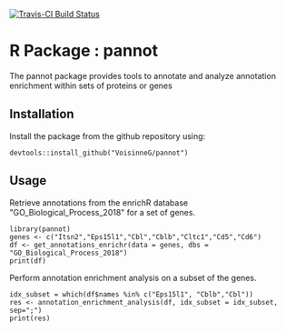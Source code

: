 [![Travis-CI Build Status](https://travis-ci.org/VoisinneG/pannot.svg?branch=master)](https://travis-ci.org/VoisinneG/pannot) 

# R Package : pannot

The pannot package provides tools to annotate and analyze annotation enrichment within sets of proteins or genes

Installation
---
Install the package from the github repository using:
```
devtools::install_github("VoisinneG/pannot")
```

Usage
---
Retrieve annotations from the enrichR database "GO_Biological_Process_2018" for a set of genes.

```
library(pannot)
genes <- c("Itsn2","Eps15l1","Cbl","Cblb","Cltc1","Cd5","Cd6")
df <- get_annotations_enrichr(data = genes, dbs = "GO_Biological_Process_2018")
print(df)
```

Perform annotation enrichment analysis on a subset of the genes. 
```
idx_subset = which(df$names %in% c("Eps15l1", "Cblb","Cbl"))
res <- annotation_enrichment_analysis(df, idx_subset = idx_subset, sep=";")
print(res)
```

